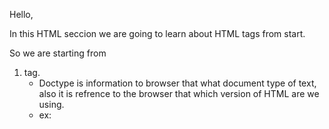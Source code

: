 Hello,

In this HTML seccion we are going to learn about HTML tags from start.

So we are starting from 

1. <!DOCTYPE html> tag.
   - Doctype is information to browser that what document type of text, also it is refrence to the browser that which version of HTML are we using.
   - ex:  <!-- <!DOCTYPE html> -->
 

